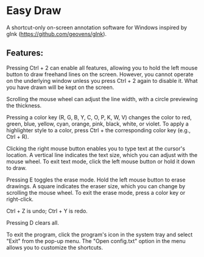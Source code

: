 # Easy Draw
A shortcut-only on-screen annotation software for Windows inspired by gInk (https://github.com/geovens/gInk).

## Features:
Pressing Ctrl + 2 can enable all features, allowing you to hold the left mouse button to draw freehand lines on the screen. 
However, you cannot operate on the underlying window unless you press Ctrl + 2 again to disable it. What you have drawn will be kept on the screen.

Scrolling the mouse wheel can adjust the line width, with a circle previewing the thickness.

Pressing a color key (R, G, B, Y, C, O, P, K, W, V) changes the color to red, green, blue, yellow, cyan, orange, pink, black, white, or violet.
To apply a highlighter style to a color, press Ctrl + the corresponding color key (e.g., Ctrl + R).

Clicking the right mouse button enables you to type text at the cursor's location. A vertical line indicates the text size, which you can adjust with the mouse wheel. To exit text mode, click the left mouse button or hold it down to draw.

Pressing E toggles the erase mode. Hold the left mouse button to erase drawings. A square indicates the eraser size, which you can change by scrolling the mouse wheel. To exit the erase mode, press a color key or right-click.

Ctrl + Z is undo; Ctrl + Y is redo.

Pressing D clears all.

To exit the program, click the program's icon in the system tray and select "Exit" from the pop-up menu. The "Open config.txt" option in the menu allows you to customize the shortcuts.
